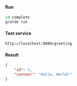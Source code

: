 #### Run

```cmd
cd complete
gralde run
```

#### Test service

```cmd
http://localhost:8080/greeting
```

#### Result

```json
{
    "id": 5,
    "content": "Hello, World!"
}
```